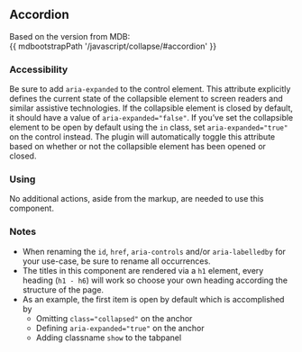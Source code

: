 ## Accordion

Based on the version from MDB:<br>
{{ mdbootstrapPath '/javascript/collapse/#accordion' }}

### Accessibility

Be sure to add `aria-expanded` to the control element. This attribute explicitly defines the current state of the
collapsible element to screen readers and similar assistive technologies. If the collapsible element is closed by
default, it should have a value of `aria-expanded="false"`. If you’ve set the collapsible element to be open by
default using the `in` class, set `aria-expanded="true"` on the control instead. The plugin will automatically
toggle this attribute based on whether or not the collapsible element has been opened or closed.

### Using

No additional actions, aside from the markup, are needed to use this component.

### Notes

* When renaming the `id`, `href`, `aria-controls` and/or `aria-labelledby` for your use-case, be sure to rename all occurrences.
* The titles in this component are rendered via a `h1` element, every heading (`h1 - h6`) will work so choose your own heading according the structure of the page.
* As an example, the first item is open by default which is accomplished by
  * Omitting `class="collapsed"` on the anchor
  * Defining `aria-expanded="true"` on the anchor
  * Adding classname `show` to the tabpanel

